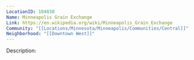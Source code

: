```yaml
---
LocationID: 104830
Name: Minneapolis Grain Exchange
Link: https://en.wikipedia.org/wiki/Minneapolis_Grain_Exchange
Community: "[[Locations/Minnesota/Minneapolis/Communities/Central]]"
Neighborhood: "[[Downtown West]]"
---
```


Description:
